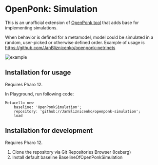 # OpenPonk: Simulation

This is an unofficial extension of [OpenPonk tool](https://openponk.org) that adds base for implementing simulations. 

When behavior is defined for a metamodel, model could be simulated in a random, user-picked or otherwise defined order.
Example of usage is https://github.com/JanBliznicenko/openponk-petrinets

![example](http://www.mediafire.com/convkey/6324/fed28qgushayde6zg.jpg)

## Installation for usage

Requires Pharo 12.

In Playground, run following code:
```
Metacello new
    baseline: 'OpenPonkSimulation';
    repository: 'github://JanBliznicenko/openponk-simulation';
    load
```

## Installation for development

Requires Pharo 12.

1. Clone the repository via Git Repositories Browser (Iceberg)
1. Install default baseline BaselineOfOpenPonkSimulation
